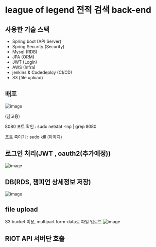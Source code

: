 # league of legend 전적 검색 back-end


## 사용한 기술 스택
- Spring boot (API Server)
- Spring Security (Security)
- Mysql (RDB)
- JPA (ORM)
- JWT (Login)
- AWS (Infra)
- jenkins & Codedeploy (CI/CD)
- S3 (file upload)

## 배포

![image](https://user-images.githubusercontent.com/66015002/128163954-cea47773-5f7b-40bf-988f-da6ab36c5bf5.png)


(참고용)

8080 포트 확인 :  sudo netstat -lnp | grep 8080

포트 죽이기 : sudo kill (아이디)


## 로그인 처리(JWT , oauth2(추가예정))


![image](https://user-images.githubusercontent.com/66015002/127429984-6dd46f53-4fb2-4976-aaa4-f78dff8a65a3.png)

## DB(RDS, 챔피언 상세정보 저장)

![image](https://user-images.githubusercontent.com/66015002/127766860-db041f47-bf34-4cde-aa70-cd786e6ce75b.png)

## file upload

S3 bucket 이용, multipart form-data로 파일 업로드
![image](https://user-images.githubusercontent.com/66015002/128161006-f5ee5f32-1fd8-41b9-9093-aa9a8906ed7a.png)


## RIOT API 서버단 호출
